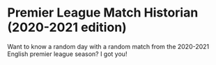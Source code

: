 # Premier League Match Historian (2020-2021 edition)
Want to know a random day with a random match from the 2020-2021 English premier league season? I got you!

